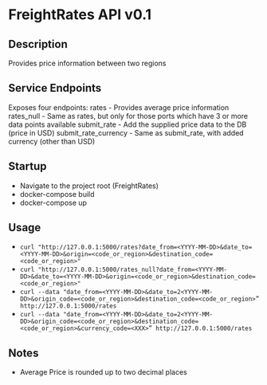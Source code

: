 # FreightRates API v0.1

## Description
Provides price information between two regions

## Service Endpoints
Exposes four endpoints:
rates - Provides average price information
rates_null - Same as rates, but only for those ports which have 3 or more data points available
submit_rate - Add the supplied price data to the DB (price in USD)
submit_rate_currency - Same as submit_rate, with added currency (other than USD)

## Startup
- Navigate to the project root (FreightRates)
- docker-compose build
- docker-compose up

## Usage
- `curl "http://127.0.0.1:5000/rates?date_from=<YYYY-MM-DD>&date_to=<YYYY-MM-DD>&origin=<code_or_region>&destination_code=<code_or_region>"`
- `curl "http://127.0.0.1:5000/rates_null?date_from=<YYYY-MM-DD>&date_to=<YYYY-MM-DD>&origin=<code_or_region>&destination_code=<code_or_region>"`
- `curl --data "date_from=<YYYY-MM-DD>&date_to=2<YYYY-MM-DD>&origin_code=<code_or_region>&destination_code=<code_or_region>” http://127.0.0.1:5000/rates`
- `curl --data "date_from=<YYYY-MM-DD>&date_to=2<YYYY-MM-DD>&origin_code=<code_or_region>&destination_code=<code_or_region>&currency_code=<XXX>” http://127.0.0.1:5000/rates`

## Notes
- Average Price is rounded up to two decimal places
 
